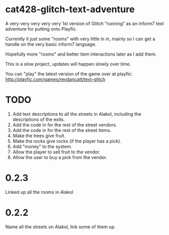 cat428-glitch-text-adventure
============================

A very very very very very 1st version of Glitch "running" as an inform7 text adventure for putting onto Playfic.

Currently it just some "rooms" with very little in in, mainly so I can get a handle on the very basic inform7 language.

Hopefully more "rooms" and better item interactions later as I add them.

This is a _*slow project*_, updates will happen slowly over time.

You can "play" the latest version of the game over at playfic: http://playfic.com/games/revdancatt/text-glitch

TODO
====

1) Add text descriptions to all the streets in Alakol, including the descriptions of the exits.
2) Add the code in for the rest of the street vendors.
3) Add the code in for the rest of the street items.
4) Make the trees give fruit.
5) Make the rocks give rocks (if the player has a pick).
6) Add "money" to the system.
7) Allow the player to sell fruit to the vendor.
8) Allow the user to buy a pick from the vendor.


0.2.3
=====

Linked up all the rooms in Alakol


0.2.2
=====

Name all the streets on Alakol, link some of them up.
